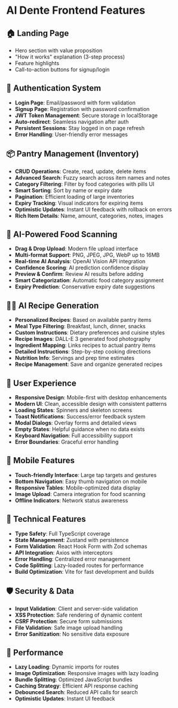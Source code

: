 # Al Dente Frontend Features

## 🏠 Landing Page

- Hero section with value proposition
- "How it works" explanation (3-step process)
- Feature highlights
- Call-to-action buttons for signup/login

## 🔐 Authentication System

- **Login Page**: Email/password with form validation
- **Signup Page**: Registration with password confirmation
- **JWT Token Management**: Secure storage in localStorage
- **Auto-redirect**: Seamless navigation after auth
- **Persistent Sessions**: Stay logged in on page refresh
- **Error Handling**: User-friendly error messages

## 📦 Pantry Management (Inventory)

- **CRUD Operations**: Create, read, update, delete items
- **Advanced Search**: Fuzzy search across item names and notes
- **Category Filtering**: Filter by food categories with pills UI
- **Smart Sorting**: Sort by name or expiry date
- **Pagination**: Efficient loading of large inventories
- **Expiry Tracking**: Visual indicators for expiring items
- **Optimistic Updates**: Instant UI feedback with rollback on errors
- **Rich Item Details**: Name, amount, categories, notes, images

## 📸 AI-Powered Food Scanning

- **Drag & Drop Upload**: Modern file upload interface
- **Multi-format Support**: PNG, JPEG, JPG, WebP up to 16MB
- **Real-time AI Analysis**: OpenAI Vision API integration
- **Confidence Scoring**: AI prediction confidence display
- **Preview & Confirm**: Review AI results before adding
- **Smart Categorization**: Automatic food category assignment
- **Expiry Prediction**: Conservative expiry date suggestions

## 👨‍🍳 AI Recipe Generation

- **Personalized Recipes**: Based on available pantry items
- **Meal Type Filtering**: Breakfast, lunch, dinner, snacks
- **Custom Instructions**: Dietary preferences and cuisine styles
- **Recipe Images**: DALL-E 3 generated food photography
- **Ingredient Mapping**: Links recipes to actual pantry items
- **Detailed Instructions**: Step-by-step cooking directions
- **Nutrition Info**: Servings and prep time estimates
- **Recipe Management**: Save and organize generated recipes

## 🎨 User Experience

- **Responsive Design**: Mobile-first with desktop enhancements
- **Modern UI**: Clean, accessible design with consistent patterns
- **Loading States**: Spinners and skeleton screens
- **Toast Notifications**: Success/error feedback system
- **Modal Dialogs**: Overlay forms and detailed views
- **Empty States**: Helpful guidance when no data exists
- **Keyboard Navigation**: Full accessibility support
- **Error Boundaries**: Graceful error handling

## 📱 Mobile Features

- **Touch-friendly Interface**: Large tap targets and gestures
- **Bottom Navigation**: Easy thumb navigation on mobile
- **Responsive Tables**: Mobile-optimized data display
- **Image Upload**: Camera integration for food scanning
- **Offline Indicators**: Network status awareness

## 🔧 Technical Features

- **Type Safety**: Full TypeScript coverage
- **State Management**: Zustand with persistence
- **Form Validation**: React Hook Form with Zod schemas
- **API Integration**: Axios with interceptors
- **Error Handling**: Centralized error management
- **Code Splitting**: Lazy-loaded routes for performance
- **Build Optimization**: Vite for fast development and builds

## 🛡️ Security & Data

- **Input Validation**: Client and server-side validation
- **XSS Protection**: Safe rendering of dynamic content
- **CSRF Protection**: Secure form submissions
- **File Validation**: Safe image upload handling
- **Error Sanitization**: No sensitive data exposure

## 🎯 Performance

- **Lazy Loading**: Dynamic imports for routes
- **Image Optimization**: Responsive images with lazy loading
- **Bundle Splitting**: Optimized JavaScript bundles
- **Caching Strategy**: Efficient API response caching
- **Debounced Search**: Reduced API calls for search
- **Optimistic Updates**: Instant UI feedback
